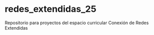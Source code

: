 # redes_extendidas_25
Repositorio para proyectos del espacio curricular Conexión de Redes Extendidas
